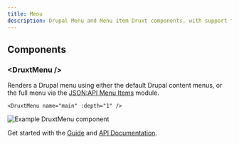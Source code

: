 ```yaml
---
title: Menu
description: Drupal Menu and Menu item Druxt components, with support for the JSON:API Menu Items module.
---
```


## Components

### \<DruxtMenu /\>

Renders a Drupal menu using either the default Drupal content menus, or the full menu via the [JSON:API Menu Items](https://www.drupal.org/project/jsonapi_menu_items) module.

```vue
<DruxtMenu name="main" :depth="1" />
```

![Example DruxtMenu component](/images/druxt-menu.png)

Get started with the [Guide](/guide/menu) and [API Documentation](/api/packages/menu/components/DruxtMenu).

